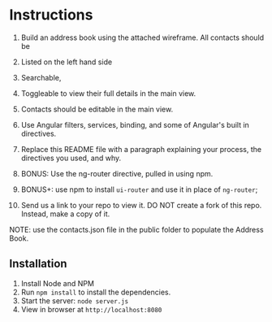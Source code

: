 # Instructions

1. Build an address book using the attached wireframe. All contacts should be
  1. Listed on the left hand side
  2. Searchable,
  3. Toggleable to view their full details in the main view.

2. Contacts should be editable in the main view.

3. Use Angular filters, services, binding, and some of Angular's built in directives.

4. Replace this README file with a paragraph explaining your process, the directives you used, and why.

5. BONUS: Use the ng-router directive, pulled in using npm.

6. BONUS+: use npm to install `ui-router` and use it in place of `ng-router`;

7. Send us a link to your repo to view it. DO NOT create a fork of this repo. Instead, make a copy of it.

NOTE: use the contacts.json file in the public folder to populate the Address Book.

## Installation

1. Install Node and NPM
2. Run `npm install` to install the dependencies.
3. Start the server: `node server.js`
4. View in browser at `http://localhost:8080`
